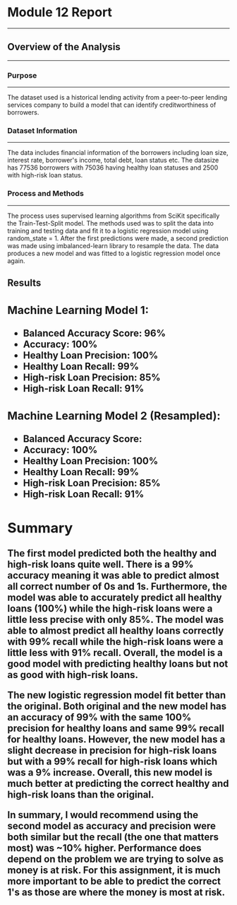 <h1>Module 12 Report</h1><hr>

<h2>Overview of the Analysis</h2><hr>

<h3>Purpose</h3><hr>
The dataset used is a historical lending activity from a peer-to-peer lending services company to build a model that can identify creditworthiness of borrowers. 

<h3>Dataset Information</h3><hr>
The data includes financial information of the borrowers including loan size, interest rate, borrower's income, total debt, loan status etc. The datasize has 77536 borrowers with
75036 having healthy loan statuses and 2500 with high-risk loan status. 

<h3>Process and Methods</h3><hr>
The process uses supervised learning algorithms from SciKit specifically the Train-Test-Split model. The methods used was to split the data into training and testing data and fit it to a logistic regression model using random_state = 1.
After the first predictions were made, a second prediction was made using imbalanced-learn library to resample the data. The data produces a new model and was fitted to a logistic regression model once again.

<h2>Results<h/2>

<h3>Machine Learning Model 1:</h3>

- Balanced Accuracy Score: 96%
- Accuracy: 100%
- Healthy Loan Precision: 100%
- Healthy Loan Recall: 99%
- High-risk Loan Precision: 85%
- High-risk Loan Recall: 91%



<h3>Machine Learning Model 2 (Resampled):</h3>

- Balanced Accuracy Score: 
- Accuracy: 100%
- Healthy Loan Precision: 100%
- Healthy Loan Recall: 99%
- High-risk Loan Precision: 85%
- High-risk Loan Recall: 91%



<h2>Summary</h2>


The first model predicted both the healthy and high-risk loans quite well. There is a 99% accuracy meaning it was able to predict almost all correct number of 0s and 1s. Furthermore, 
the model was able to accurately predict all healthy loans (100%) while the high-risk loans were a little less precise with only 85%. The model was able to almost predict all healthy loans correctly with 99% 
recall while the high-risk loans were a little less with 91% recall. Overall, the model is a good model with predicting healthy loans but not as good with high-risk loans.

The new logistic regression model fit better than the original. Both original and the new model has an accuracy of 99% with the same 100% precision for healthy loans and same 99% recall for healthy loans. 
However, the new model has a slight decrease in precision for high-risk loans but with a 99% recall for high-risk loans which was a 9% increase. Overall, this new model is much better at predicting the correct healthy and high-risk loans than the original.


In summary, I would recommend using the second model as accuracy and precision were both similar but the recall (the one that matters most) was ~10% higher. Performance does depend on the problem we are trying to solve as money is at risk. For this assignment,
it is much more important to be able to predict the correct 1's as those are where the money is most at risk.